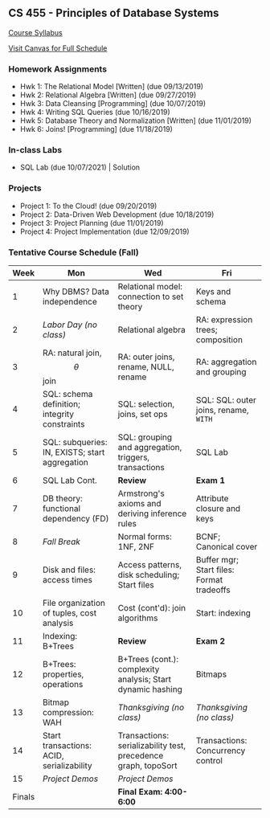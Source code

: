 ## CS 455 - Principles of Database Systems

[Course Syllabus](CS455-syllabus.pdf)

[Visit Canvas for Full Schedule](https://canvas.pugetsound.edu)

### Homework Assignments

- Hwk 1: The Relational Model [Written] (due 09/13/2019)
- Hwk 2: Relational Algebra [Written] (due 09/27/2019)
- Hwk 3: Data Cleansing [Programming] (due 10/07/2019)
- Hwk 4: Writing SQL Queries (due 10/16/2019)
- Hwk 5: Database Theory and Normalization [Written] (due 11/01/2019)
- Hwk 6: Joins! [Programming] (due 11/18/2019)

### In-class Labs

- SQL Lab (due 10/07/2021) | Solution

### Projects

- Project 1: To the Cloud! (due 09/20/2019)
- Project 2: Data-Driven Web Development (due 10/18/2019)
- Project 3: Project Planning (due 11/01/2019)
- Project 4: Project Implementation (due 12/09/2019)

### Tentative Course Schedule (Fall)

| Week   | Mon                                            | Wed                                                            | Fri                                       |
| ------ | ---------------------------------------------- | -------------------------------------------------------------- | ----------------------------------------- |
| 1      | Why DBMS? Data independence                    | Relational model: connection to set theory                     | Keys and schema                           |
| 2      | _Labor Day (no class)_                         | Relational algebra                                             | RA: expression trees; composition         |
| 3      | RA: natural join, $$\theta$$ join              | RA: outer joins, rename, NULL, rename                          | RA: aggregation and grouping              |
| 4      | SQL: schema definition; integrity constraints  | SQL: selection, joins, set ops                                 | SQL: SQL: outer joins, rename, `WITH`     |
| 5      | SQL: subqueries: IN, EXISTS; start aggregation | SQL: grouping and aggregation, triggers, transactions          | SQL Lab                                   |
| 6      | SQL Lab Cont.                                  | **Review**                                                     | **Exam 1**                                |
| 7      | DB theory: functional dependency (FD)          | Armstrong's axioms and deriving inference rules                | Attribute closure and keys                |
| 8      | _Fall Break_                                   | Normal forms: 1NF, 2NF                                         | BCNF; Canonical cover                     |
| 9      | Disk and files: access times                   | Access patterns, disk scheduling; Start files                  | Buffer mgr; Start files: Format tradeoffs |
| 10     | File organization of tuples, cost analysis     | Cost (cont'd): join algorithms                                 | Start: indexing                           |
| 11     | Indexing: B+Trees                              | **Review**                                                     | **Exam 2**                                |
| 12     | B+Trees: properties, operations                | B+Trees (cont.): complexity analysis; Start dynamic hashing    | Bitmaps                                   |
| 13     | Bitmap compression: WAH                        | _Thanksgiving (no class)_                                      | _Thanksgiving (no class)_                 |
| 14     | Start transactions: ACID, serializability      | Transactions: serializability test, precedence graph, topoSort | Transactions: Concurrency control         |
| 15     | _Project Demos_                                | _Project Demos_                                                |                                           |
| Finals |                                                | **Final Exam: 4:00-6:00**                                      |                                           |
